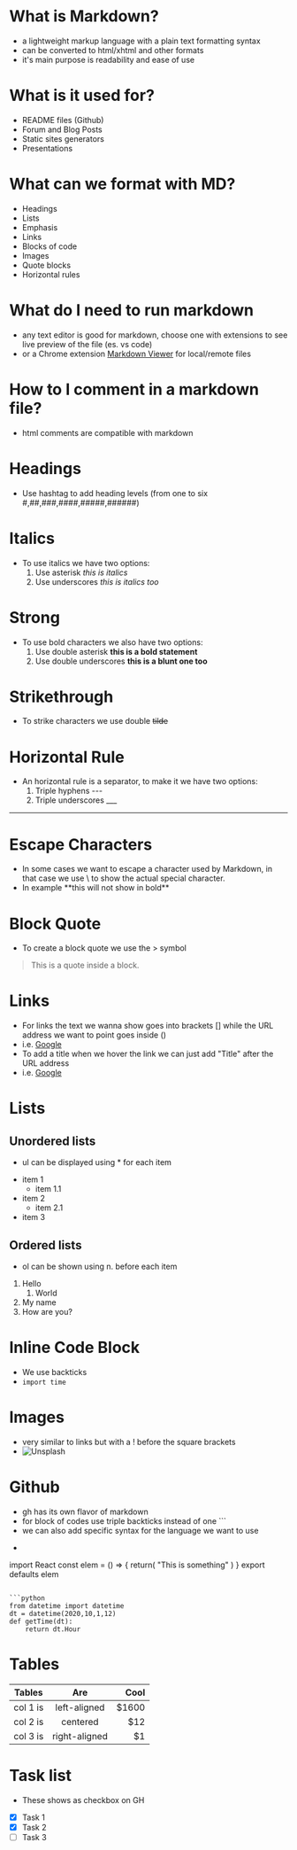 # What is Markdown?
- a lightweight markup language with a plain text formatting syntax
- can be converted to html/xhtml and other formats
- it's main purpose is readability and ease of use

# What is it used for?
- README files (Github)
- Forum and Blog Posts
- Static sites generators
- Presentations

# What can we format with MD?
- Headings
- Lists
- Emphasis
- Links
- Blocks of code
- Images
- Quote blocks
- Horizontal rules

# What do I need to run markdown
- any text editor is good for markdown, choose one with extensions to see live preview of the file (es. vs code)
- or a Chrome extension [Markdown Viewer](https://chrome.google.com/webstore/detail/markdown-viewer/ckkdlimhmcjmikdlpkmbgfkaikojcbjk/) for local/remote files

# How to I comment in a markdown file?
- html comments are compatible with markdown
<!-- i.e. this will not show in the preview -->

# Headings
- Use hashtag to add heading levels (from one to six #,##,###,####,#####,######)

# Italics
- To use italics we have two options:
    1. Use asterisk *this is italics*
    2. Use underscores _this is italics too_ 

# Strong
- To use bold characters we also have two options:
    1. Use double asterisk **this is a bold statement**
    2. Use double underscores __this is a blunt one too__ 

# Strikethrough
- To strike characters we use double ~~tilde~~

# Horizontal Rule
- An horizontal rule is a separator, to make it we have two options:
    1. Triple hyphens ---
    2. Triple underscores ___
___

# Escape Characters
- In some cases we want to escape a character used by Markdown, in that case we use \ to show the actual special character.
- In example \*\*this will not show in bold\*\*

# Block Quote
- To create a block quote we use the \> symbol
> This is a quote inside a block. 

# Links
- For links the text we wanna show goes into brackets \[\] while the URL address we want to point goes inside \(\)
- i.e. [Google](https://google.com)
- To add a title when we hover the link we can just add "Title" after the URL address
- i.e. [Google](https://google.com "Google.com")

# Lists
## Unordered lists
- ul can be displayed using \* for each item
* item 1
    * item 1.1
* item 2
    * item 2.1
* item 3

## Ordered lists
- ol can be shown using n. before each item
1. Hello
    1. World
1. My name
1. How are you?

# Inline Code Block
- We use backticks 
- `import time`

# Images
- very similar to links but with a ! before the square brackets
- ![Unsplash](https://unsplash.com/photos/xrVDYZRGdw4/download?force=true&w=640)

# Github
- gh has its own flavor of markdown
- for block of codes use triple backticks instead of one \`\`\` 
- we can also add specific syntax for the language we want to use
- ``` javascript
import React
const elem = () => {
    return(
        "This is something"
    )
}
export defaults elem
```

```python
from datetime import datetime
dt = datetime(2020,10,1,12)
def getTime(dt):
    return dt.Hour
```

# Tables
| Tables   |      Are      |  Cool |
|----------|:-------------:|------:|
| col 1 is |  left-aligned | $1600 |
| col 2 is |    centered   |   $12 |
| col 3 is | right-aligned |    $1 |

# Task list
- These shows as checkbox on GH
*[x] Task 1
*[x] Task 2
*[ ] Task 3
